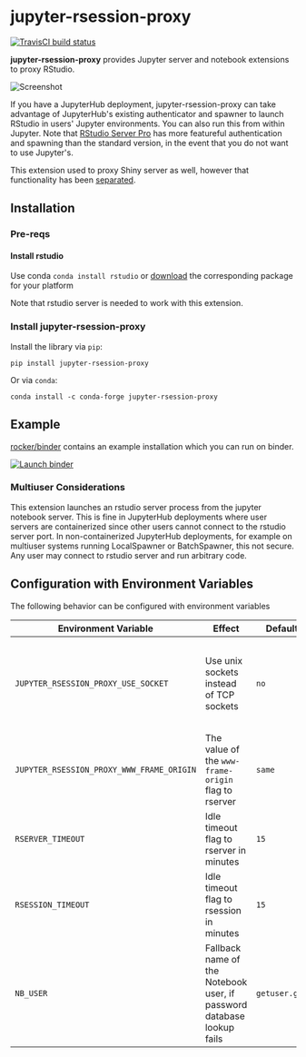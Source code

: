 # jupyter-rsession-proxy

[![TravisCI build status](https://img.shields.io/travis/com/jupyterhub/jupyter-rsession-proxy?logo=travis)](https://travis-ci.com/jupyterhub/jupyter-rsession-proxy)

**jupyter-rsession-proxy** provides Jupyter server and notebook extensions to proxy RStudio.

![Screenshot](screenshot.png)

If you have a JupyterHub deployment, jupyter-rsession-proxy can take advantage of JupyterHub's existing authenticator and spawner to launch RStudio in users' Jupyter environments. You can also run this from within Jupyter.
Note that [RStudio Server Pro](https://rstudio.com/products/rstudio-server-pro) has more featureful authentication and spawning than the standard version, in the event that you do not want to use Jupyter's.

This extension used to proxy Shiny server as well, however that functionality has been [separated](https://github.com/ryanlovett/jupyter-shiny-proxy).

## Installation

### Pre-reqs

#### Install rstudio
Use conda `conda install rstudio` or [download](https://www.rstudio.com/products/rstudio/download-server/) the corresponding package for your platform

Note that rstudio server is needed to work with this extension.

### Install jupyter-rsession-proxy

Install the library via `pip`:
```
pip install jupyter-rsession-proxy
```
Or via `conda`:
```
conda install -c conda-forge jupyter-rsession-proxy
```

## Example

[rocker/binder](https://hub.docker.com/r/rocker/binder) contains an example installation which you can run on binder.

[![Launch binder](https://mybinder.org/badge_logo.svg)](https://mybinder.org/v2/gh/rocker-org/binder/master?urlpath=rstudio)

### Multiuser Considerations

This extension launches an rstudio server process from the jupyter notebook server. This is fine in JupyterHub deployments where user servers are containerized since other users cannot connect to the rstudio server port. In non-containerized JupyterHub deployments, for example on multiuser systems running LocalSpawner or BatchSpawner, this not secure. Any user may connect to rstudio server and run arbitrary code.

## Configuration with Environment Variables
The following behavior can be configured with environment variables

| Environment Variable                      | Effect                                                                | Default Value       | Notes                                                                     |
|-------------------------------------------|-----------------------------------------------------------------------|---------------------|---------------------------------------------------------------------------|
| `JUPYTER_RSESSION_PROXY_USE_SOCKET`       | Use unix sockets instead of TCP sockets                               | `no`                | Anything other than case insensitive `no` or `false` will use unix socket |
| `JUPYTER_RSESSION_PROXY_WWW_FRAME_ORIGIN` | The value of the `www-frame-origin` flag to rserver                   | `same`              |                                                                           |
| `RSERVER_TIMEOUT`                         | Idle timeout flag to rserver in minutes                               | `15`                | Must be numeric and positive                                              |
| `RSESSION_TIMEOUT`                        | Idle timeout flag to rsession in minutes                              | `15`                | Must be numeric and positive                                              |
| `NB_USER`                                 | Fallback name of the Notebook user, if password database lookup fails | `getuser.getpass()` |                                                                           |
